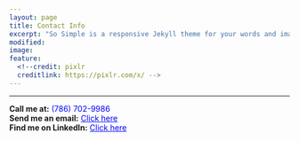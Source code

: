 ```yaml
---
layout: page
title: Contact Info
excerpt: "So Simple is a responsive Jekyll theme for your words and images."
modified:
image:
feature:
  <!--credit: pixlr
  creditlink: https://pixlr.com/x/ -->
---
```


<hr/>

**Call me at:** <span style="color: blue">(786) 702-9986</span><br/>
**Send me an email:** <a style="color: blue" href="mailto:jasonvic97@gmail.com">Click here</a><br/>
**Find me on LinkedIn:** <a style="color: blue" href="https://www.linkedin.com/in/jason-victor-795b3b193/"> Click here</a>
